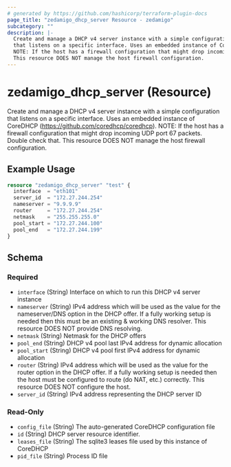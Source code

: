 ```yaml
---
# generated by https://github.com/hashicorp/terraform-plugin-docs
page_title: "zedamigo_dhcp_server Resource - zedamigo"
subcategory: ""
description: |-
  Create and manage a DHCP v4 server instance with a simple configuration
  that listens on a specific interface. Uses an embedded instance of CoreDHCP (https://github.com/coredhcp/coredhcp).
  NOTE: If the host has a firewall configuration that might drop incoming UDP port 67 packets. Double check that.
  This resource DOES NOT manage the host firewall configuration.
---
```


# zedamigo_dhcp_server (Resource)

Create and manage a DHCP v4 server instance with a simple configuration
		that listens on a specific interface. Uses an embedded instance of CoreDHCP (https://github.com/coredhcp/coredhcp).
		NOTE: If the host has a firewall configuration that might drop incoming UDP port 67 packets. Double check that.
		This resource DOES NOT manage the host firewall configuration.

## Example Usage

```terraform
resource "zedamigo_dhcp_server" "test" {
  interface  = "eth101"
  server_id  = "172.27.244.254"
  nameserver = "9.9.9.9"
  router     = "172.27.244.254"
  netmask    = "255.255.255.0"
  pool_start = "172.27.244.100"
  pool_end   = "172.27.244.199"
}
```

<!-- schema generated by tfplugindocs -->
## Schema

### Required

- `interface` (String) Interface on which to run this DHCP v4 server instance
- `nameserver` (String) IPv4 address which will be used as the value for the nameserver/DNS option in the DHCP offer.
				If a fully working setup is needed then this must be an existing & working DNS resolver.
				This resource DOES NOT provide DNS resolving.
- `netmask` (String) Netmask for the DHCP offers
- `pool_end` (String) DHCP v4 pool last IPv4 address for dynamic allocation
- `pool_start` (String) DHCP v4 pool first IPv4 address for dynamic allocation
- `router` (String) IPv4 address which will be used as the value for the router option in the DHCP offer.
				If a fully working setup is needed then the host must be configured to route (do NAT, etc.) correctly.
				This resource DOES NOT configure the host.
- `server_id` (String) IPv4 address representing the DHCP server ID

### Read-Only

- `config_file` (String) The auto-generated CoreDHCP configuration file
- `id` (String) DHCP server resource identifier.
- `leases_file` (String) The sqlite3 leases file used by this instance of CoreDHCP
- `pid_file` (String) Process ID file
